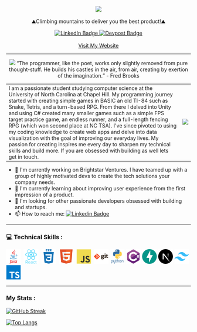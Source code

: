 <div id="header" align="center">
  <img src="https://media3.giphy.com/media/v1.Y2lkPTc5MGI3NjExMW02Z3ptM3dodXhuYXV2cGx5NWdvaHFnN2t0bzJzOGlscWNudHA4biZlcD12MV9pbnRlcm5hbF9naWZfYnlfaWQmY3Q9Zw/QWShJYsXPeCSasM0Hb/giphy.gif" width="200"/>
  <p>⛰️Climbing mountains to deliver you the best product!⛰️</p>
</div>

<div id="badges" align="center">
  <a href="https://www.linkedin.com/in/nathan-santiago/">
      <img src="https://img.shields.io/badge/LinkedIn-blue?style=for-the-badge&logo=linkedin&logoColor=white" alt="LinkedIn Badge"/>
  </a>
  <a href="https://devpost.com/santiagonathan9254?ref_content=user-portfolio&ref_feature=portfolio&ref_medium=global-nav">
    <img src="https://img.shields.io/badge/Devpost-purple?style=for-the-badge&logo=devpost&logoColor=white" alt="Devpost Badge"/>
  </a>
  <br>
  <img src="https://komarev.com/ghpvc/?username=nathansantiago&style=flat-square&color=blue" alt=""/>
  <br>
  <a href="https://santiagonathan.com" target="_blank"> Visit My Website</a>
</div>

---

<div align="center"> 
  <img src="https://github.com/BrunnerLivio/brunnerlivio/blob/master/images/welcome.png?raw=true" max-width="100%"/> 
  <q>The programmer, like the poet, works only slightly removed from pure thought-stuff. He builds his castles in the air, from air, creating by exertion of the imagination.</q> - Fred Brooks
</div>

<table>
  <tr>
    <td>
      I am a passionate student studying computer science at the University of North Carolina at Chapel Hill. My programming journey started with creating simple games in BASIC an old TI-84 such as Snake, Tetris, and a turn-based RPG. From there I delved into Unity and using C# created many smaller games such as a simple FPS target practice game, an endless runner, and a full-length fencing RPG (which won second place at NC TSA). I've since pivoted to using my coding knowledge to create web apps and delve into data visualization with the goal of improving our everyday lives. My passion for creating inspires me every day to sharpen my technical skills and build more. If you are obsessed with building as well lets get in touch.
    </td>
    <td>
      <img src="https://media2.giphy.com/media/v1.Y2lkPTc5MGI3NjExdDVlamQ0b3Y3enl5bndsMmM2dHhhbDF1ZmNhajN2aWtvcTNkMncybCZlcD12MV9pbnRlcm5hbF9naWZfYnlfaWQmY3Q9Zw/zPdwt79PXjMEo/giphy.gif" width="300"/>
    </td>
  </tr>
</table>

- 🔭 I'm currently working on Brightstar Ventures. I have teamed up with a group of highly motivated devs to create the tech solutions your company needs.
- 🌱 I'm currently learning about improving user experience from the first impression of a product.
- 🤔 I'm looking for other passionate developers obsessed with building and startups.
- 📫 How to reach me: [![Linkedin Badge](https://img.shields.io/badge/-Nathan_Santiago-blue?style=flat&logo=Linkedin&logoColor=white)](https://www.linkedin.com/in/nathan-santiago/)

---

### 💻 Technical Skills :

<div id="languages">
  <img src="https://github.com/devicons/devicon/blob/master/icons/java/java-original-wordmark.svg" title="Java" alt="Java" width="40" height="40"/>&nbsp;
  <img src="https://github.com/devicons/devicon/blob/master/icons/react/react-original-wordmark.svg" title="React" alt="React" width="40" height="40"/>&nbsp;
  <img src="https://github.com/devicons/devicon/blob/master/icons/css3/css3-plain-wordmark.svg"  title="CSS3" alt="CSS" width="40" height="40"/>&nbsp;
  <img src="https://github.com/devicons/devicon/blob/master/icons/html5/html5-original.svg" title="HTML5" alt="HTML" width="40" height="40"/>&nbsp;
  <img src="https://github.com/devicons/devicon/blob/master/icons/javascript/javascript-original.svg" title="JavaScript" alt="JavaScript" width="40" height="40"/>&nbsp;
  <img src="https://github.com/devicons/devicon/blob/master/icons/git/git-original-wordmark.svg" title="Git" **alt="Git" width="40" height="40"/>
  <img src="https://github.com/devicons/devicon/blob/master/icons/python/python-original-wordmark.svg" title="Python" **alt="Python" width="40" height="40"/>
  <img src="https://github.com/devicons/devicon/blob/master/icons/csharp/csharp-original.svg" title="C#" **alt="C#" width="40" height="40"/>
  <img src="https://github.com/devicons/devicon/blob/master/icons/fastapi/fastapi-original.svg" title="FastAPI" **alt="FastAPI" width="40" height="40"/>
  <img src="https://github.com/devicons/devicon/blob/master/icons/nextjs/nextjs-original.svg" title="NextJS" **alt="NextJS" width="40" height="40"/>
  <img src="https://github.com/devicons/devicon/blob/master/icons/tailwindcss/tailwindcss-original.svg" title="TailwindCSS" **alt="TailwindCSS" width="40" height="40"/>
  <img src="https://github.com/devicons/devicon/blob/master/icons/typescript/typescript-original.svg" title="Typescript" **alt="Typescript" width="40" height="40"/>
</div>

---

### My Stats :

[![GitHub Streak](https://github-readme-streak-stats.herokuapp.com?user=nathansantiago&theme=dark&hide_border=true)](https://git.io/streak-stats)

[![Top Langs](https://github-readme-stats.vercel.app/api/top-langs/?username=nathansantiago&layout=compact&theme=dark&hide_border=true)](https://github.com/anuraghazra/github-readme-stats)
